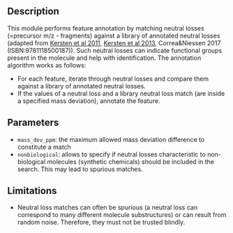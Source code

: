 ## Description

This module performs feature annotation by matching neutral losses (=precursor m/z - fragments) against a library of annotated neutral losses (adapted from [Kersten et al 2011](https://doi.org/10.1038/nchembio.684), [Kersten et al 2013](https://doi.org/10.1073/pnas.1315492110), Correa&Niessen 2017 (ISBN:9781118500187)). Such neutral losses can indicate functional groups present in the molecule and help with identification. The annotation algorithm works as follows:

- For each feature, iterate through neutral losses and compare them against a library of annotated neutral losses.
- If the values of a neutral loss and a library neutral loss match (are inside a specified mass deviation), annotate the feature.


## Parameters

- `mass_dev_ppm`: the maximum allowed mass deviation difference to constitute a match
- `nonbiological`: allows to specify if neutral losses characteristic to non-biological molecules (synthetic chemicals) should be included in the search. This may lead to spurious matches.


## Limitations

- Neutral loss matches can often be spurious (a neutral loss can correspond to many different molecule substructures) or can result from random noise. Therefore, they must not be trusted blindly.
